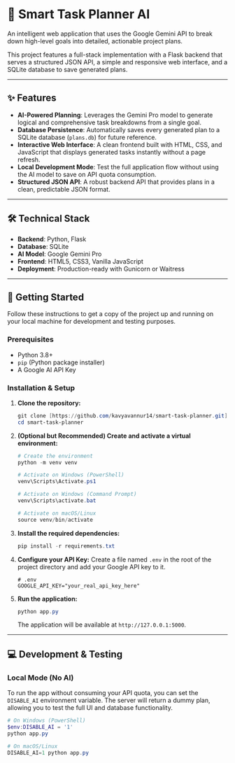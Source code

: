 # 🧠 Smart Task Planner AI

An intelligent web application that uses the Google Gemini API to break down high-level goals into detailed, actionable project plans.

This project features a full-stack implementation with a Flask backend that serves a structured JSON API, a simple and responsive web interface, and a SQLite database to save generated plans.



---
## ✨ Features

* **AI-Powered Planning**: Leverages the Gemini Pro model to generate logical and comprehensive task breakdowns from a single goal.
* **Database Persistence**: Automatically saves every generated plan to a SQLite database (`plans.db`) for future reference.
* **Interactive Web Interface**: A clean frontend built with HTML, CSS, and JavaScript that displays generated tasks instantly without a page refresh.
* **Local Development Mode**: Test the full application flow without using the AI model to save on API quota consumption.
* **Structured JSON API**: A robust backend API that provides plans in a clean, predictable JSON format.

---
## 🛠️ Technical Stack

* **Backend**: Python, Flask
* **Database**: SQLite
* **AI Model**: Google Gemini Pro
* **Frontend**: HTML5, CSS3, Vanilla JavaScript
* **Deployment**: Production-ready with Gunicorn or Waitress

---
## 🚀 Getting Started

Follow these instructions to get a copy of the project up and running on your local machine for development and testing purposes.

### Prerequisites

* Python 3.8+
* `pip` (Python package installer)
* A Google AI API Key

### Installation & Setup

1.  **Clone the repository:**
    ```powershell
    git clone [https://github.com/kavyavannur14/smart-task-planner.git](https://github.com/kavyavannur14/smart-task-planner.git)
    cd smart-task-planner
    ```

2.  **(Optional but Recommended) Create and activate a virtual environment:**
    ```powershell
    # Create the environment
    python -m venv venv
    
    # Activate on Windows (PowerShell)
    venv\Scripts\Activate.ps1
    
    # Activate on Windows (Command Prompt)
    venv\Scripts\activate.bat
    
    # Activate on macOS/Linux
    source venv/bin/activate
    ```

3.  **Install the required dependencies:**
    ```powershell
    pip install -r requirements.txt
    ```

4.  **Configure your API Key:**
    Create a file named `.env` in the root of the project directory and add your Google API key to it.

    ```
    # .env
    GOOGLE_API_KEY="your_real_api_key_here"
    ```

5.  **Run the application:**
    ```powershell
    python app.py
    ```
    The application will be available at `http://127.0.0.1:5000`.

---
## 💻 Development & Testing

### Local Mode (No AI)

To run the app without consuming your API quota, you can set the `DISABLE_AI` environment variable. The server will return a dummy plan, allowing you to test the full UI and database functionality.

```powershell
# On Windows (PowerShell)
$env:DISABLE_AI = '1'
python app.py

# On macOS/Linux
DISABLE_AI=1 python app.py

